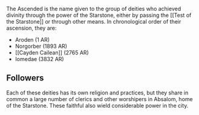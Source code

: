 The Ascended is the name given to the group of deities who achieved divinity through the power of the Starstone, either by passing the [[Test of the Starstone]] or through other means. In chronological order of their ascension, they are:

- Aroden (1 AR)
- Norgorber (1893 AR)
- [[Cayden Cailean]] (2765 AR)
- Iomedae (3832 AR)

## Followers

Each of these deities has its own religion and practices, but they share in common a large number of clerics and other worshipers in Absalom, home of the Starstone. These faithful also wield considerable power in the city.
